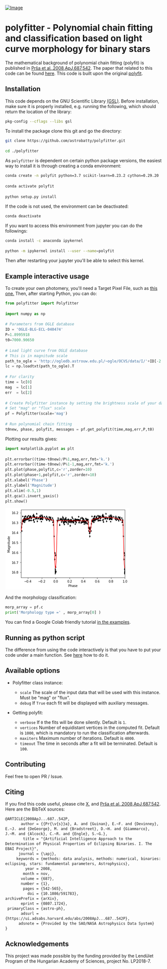 [![Image](https://img.shields.io/badge/tutorials-%E2%9C%93-blue.svg)](https://github.com/astrobatty/polyfitter/tree/master/examples)
<!--- [![Image](https://img.shields.io/badge/arXiv-1909.00446-blue.svg)](https://arxiv.org/abs/1909.00446) -->

# polyfitter - Polynomial chain fitting and classification based on light curve morphology for binary stars

The mathematical background of polynomial chain fitting (polyfit) is published in [Prša et al.,2008,ApJ,687,542](https://ui.adsabs.harvard.edu/abs/2008ApJ...687..542P/abstract).
The paper that related to this code can be found [here](https://ui.adsabs.harvard.edu/abs/maybeoneday).
This code is built upon the original [polyfit](https://github.com/aprsa/polyfit).

## Installation

This code depends on the GNU Scientific Library [(GSL)](https://www.gnu.org/software/gsl/). Before installation, make sure it is properly installed, e.g. running the following, which should return the location of the library:

```bash
pkg-config --cflags --libs gsl
```

To install the package clone this git and go the directory:
```bash
git clone https://github.com/astrobatty/polyfitter.git

cd ./polyfitter
```

As `polyfitter` is dependent on certain python package versions, the easiest way to install it is through creating a conda environment:
```bash
conda create -n polyfit python=3.7 scikit-learn=0.23.2 cython=0.29.20

conda activate polyfit

python setup.py install
```

If the code is not used, the environment can be deactivated:
```bash
conda deactivate
```

If you want to access this environment from jupyter you can do the followings:
```bash
conda install -c anaconda ipykernel

python -m ipykernel install --user --name=polyfit
```

Then after restarting your jupyter you'll be able to select this kernel.

## Example interactive usage

To create your own photomery, you'll need a Target Pixel File, such as [this one.](https://github.com/zabop/autoeap/blob/master/examples/ktwo212466080-c17_lpd-targ.fits)
Then, after starting Python, you can do:
```python
from polyfitter import Polyfitter

import numpy as np

# Parameters from OGLE database
ID = 'OGLE-BLG-ECL-040474'
P=1.8995918
t0=7000.90650

# Load light curve from OGLE database
# This is in magnitude scale
path_to_ogle = 'http://ogledb.astrouw.edu.pl/~ogle/OCVS/data/I/'+ID[-2:]+'/'+ID+'.dat'
lc = np.loadtxt(path_to_ogle).T

# For clarity
time = lc[0]
mag  = lc[1]
err  = lc[2]

# Create Polyfitter instance by setting the brightness scale of your data
# Set "mag" or "flux" scale
pf = Polyfitter(scale='mag')

# Run polynomial chain fitting
t0new, phase, polyfit, messages = pf.get_polyfit(time,mag,err,P,t0)
```

Plotting our results gives:
```python
import matplotlib.pyplot as plt

plt.errorbar((time-t0new)/P%1,mag,err,fmt='k.')
plt.errorbar((time-t0new)/P%1-1,mag,err,fmt='k.')
plt.plot(phase,polyfit,c='r',zorder=10)
plt.plot(phase+1,polyfit,c='r',zorder=10)
plt.xlabel('Phase')
plt.ylabel('Magnitude')
plt.xlim(-0.5,1)
plt.gca().invert_yaxis()
plt.show()
```
![example fit](https://raw.githubusercontent.com/astrobatty/polyfitter/master/docs/OGLE-BLG-ECL-040474.jpg)

And the morphology classification:
```python
morp_array = pf.c
print('Morphology type =' , morp_array[0] )
```

You can find a Google Colab friendly tutorial [in the examples](https://github.com/astrobatty/polyfitter/tree/master/examples/run_polyfit.ipynb).

## Running as python script

The difference from using the code interactively is that you have to put your code under a main function. See [here](https://github.com/astrobatty/polyfitter/tree/master/examples/run_polyfit_as_script.py) how to do it.

## Available options
- Polyfitter class instance:
  - `scale` The scale of the input data that will be used with this instance. Must be "mag" or "flux".
  - `debug` If `True` each fit will be displayed with auxiliary messages.

- Getting polyfit:
  - `verbose` If `0` the fits will be done silently. Default is `1`.
  - `vertices` Number of equidistant vertices in the computed fit. Default is `1000`, which is mandatory to run the classification afterwards.
  - `maxiters` Maximum number of iterations. Default is `4000`.
  - `timeout` The time in seconds after a fit will be terminated. Default is `100`.

## Contributing
Feel free to open PR / Issue.

## Citing
If you find this code useful, please cite [X](https://ui.adsabs.harvard.edu/abs/maybeoneday), and [Prša et al.,2008,ApJ,687,542](https://ui.adsabs.harvard.edu/abs/2008ApJ...687..542P/abstract). Here are the BibTeX sources:
```
@ARTICLE{2008ApJ...687..542P,
       author = {{Pr{\v{s}}a}, A. and {Guinan}, E.~F. and {Devinney}, E.~J. and {DeGeorge}, M. and {Bradstreet}, D.~H. and {Giammarco}, J.~M. and {Alcock}, C.~R. and {Engle}, S.~G.},
        title = "{Artificial Intelligence Approach to the Determination of Physical Properties of Eclipsing Binaries. I. The EBAI Project}",
      journal = {\apj},
     keywords = {methods: data analysis, methods: numerical, binaries: eclipsing, stars: fundamental parameters, Astrophysics},
         year = 2008,
        month = nov,
       volume = {687},
       number = {1},
        pages = {542-565},
          doi = {10.1086/591783},
archivePrefix = {arXiv},
       eprint = {0807.1724},
 primaryClass = {astro-ph},
       adsurl = {https://ui.adsabs.harvard.edu/abs/2008ApJ...687..542P},
      adsnote = {Provided by the SAO/NASA Astrophysics Data System}
}
```

## Acknowledgements
This project was made possible by the funding provided by the Lendület Program of the Hungarian Academy of Sciences, project No. LP2018-7.
